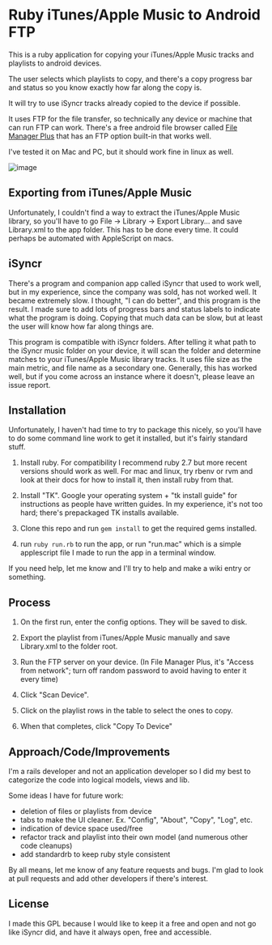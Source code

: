 # Ruby iTunes/Apple Music to Android FTP

This is a ruby application for copying your iTunes/Apple Music tracks and playlists to android devices.

The user selects which playlists to copy, and there's a copy progress bar and status so you know exactly how far along the copy is.

It will try to use iSyncr tracks already copied to the device if possible.

It uses FTP for the file transfer, so technically any device or machine that can run FTP can work.
There's a free android file browser called [File Manager Plus](https://play.google.com/store/apps/details?id=com.alphainventor.filemanager) that has an FTP option built-in that works well.

I've tested it on Mac and PC, but it should work fine in linux as well.

![image](https://github.com/andrewroth/ruby_itunes_apple_music_to_android/assets/13490/cb9522c8-b998-417e-82fa-0622191300fd)

## Exporting from iTunes/Apple Music

Unfortunately, I couldn't find a way to extract the iTunes/Apple Music library, so you'll have to go
File -> Library -> Export Library... and save Library.xml to the app folder. This has to be done every
time. It could perhaps be automated with AppleScript on macs. 

## iSyncr

There's a program and companion app called iSyncr that used to work well, but in my experience, since
the company was sold, has not worked well. It became extremely slow. I thought, "I can do better",
and this program is the result. I made sure to add lots of progress bars and status labels to indicate
what the program is doing. Copying that much data can be slow, but at least the user will know how far
along things are.

This program is compatible with iSyncr folders. After telling it what path to the iSyncr music folder
on your device, it will scan the folder and determine matches to your iTunes/Apple Music library tracks.
It uses file size as the main metric, and file name as a secondary one. Generally, this has worked well,
but if you come across an instance where it doesn't, please leave an issue report.

## Installation

Unfortunately, I haven't had time to try to package this nicely, so you'll have to do some command line
work to get it installed, but it's fairly standard stuff.

1. Install ruby. For compatibility I recommend ruby 2.7 but more recent versions should work as well. For
  mac and linux, try rbenv or rvm and look at their docs for how to install it, then install ruby from that.

2. Install "TK". Google your operating system + "tk install guide" for instructions as people have written
   guides. In my experience, it's not too hard; there's prepackaged TK installs available.

3. Clone this repo and run `gem install` to get the required gems installed.

4. run `ruby run.rb` to run the app, or run "run.mac" which is a simple applescript file I made to run the
   app in a terminal window.

If you need help, let me know and I'll try to help and make a wiki entry or something.

## Process

1. On the first run, enter the config options. They will be saved to disk.

2. Export the playlist from iTunes/Apple Music manually and save Library.xml to the folder root.

3. Run the FTP server on your device. (In File Manager Plus, it's "Access from network"; turn off random
   password to avoid having to enter it every time)

6. Click "Scan Device".

7. Click on the playlist rows in the table to select the ones to copy.

8. When that completes, click "Copy To Device"

## Approach/Code/Improvements

I'm a rails developer and not an application developer so I did my best to categorize the code into logical
models, views and lib.

Some ideas I have for future work:

- deletion of files or playlists from device
- tabs to make the UI cleaner. Ex. "Config", "About", "Copy", "Log", etc.
- indication of device space used/free
- refactor track and playlist into their own model (and numerous other code cleanups)
- add standardrb to keep ruby style consistent

By all means, let me know of any feature requests and bugs. I'm glad to look at pull requests and add other
developers if there's interest.

## License

I made this GPL because I would like to keep it a free and open and not go like iSyncr did, and have it always
open, free and accessible.
